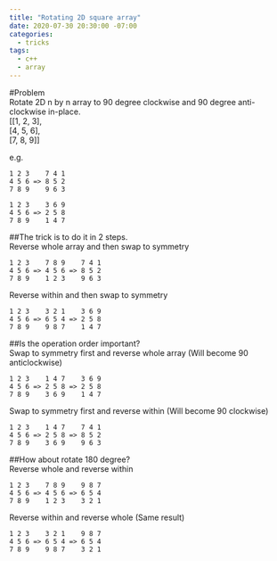 ```yaml
---
title: "Rotating 2D square array"
date: 2020-07-30 20:30:00 -07:00
categories:
  - tricks
tags:
  - c++
  - array
---
```

#Problem  
Rotate 2D n by n array to 90 degree clockwise and 90 degree anti-clockwise in-place.  
[[1, 2, 3],  
[4, 5, 6],  
[7, 8, 9]]   

e.g.  
```
1 2 3    7 4 1  
4 5 6 => 8 5 2  
7 8 9    9 6 3  
```
```
1 2 3    3 6 9  
4 5 6 => 2 5 8  
7 8 9    1 4 7  
```
##The trick is to do it in 2 steps.  
Reverse whole array and then swap to symmetry  
```
1 2 3    7 8 9    7 4 1
4 5 6 => 4 5 6 => 8 5 2
7 8 9    1 2 3    9 6 3  
```
Reverse within and then swap to symmetry  
```
1 2 3    3 2 1    3 6 9  
4 5 6 => 6 5 4 => 2 5 8  
7 8 9    9 8 7    1 4 7  
```
##Is the operation order important?  
Swap to symmetry first and reverse whole array  (Will become 90 anticlockwise)
```
1 2 3    1 4 7    3 6 9
4 5 6 => 2 5 8 => 2 5 8
7 8 9    3 6 9    1 4 7
```  
Swap to symmetry first and reverse within  (Will become 90 clockwise)
```
1 2 3    1 4 7    7 4 1
4 5 6 => 2 5 8 => 8 5 2
7 8 9    3 6 9    9 6 3
```
##How about rotate 180 degree?  
Reverse whole and reverse within
```
1 2 3    7 8 9    9 8 7
4 5 6 => 4 5 6 => 6 5 4
7 8 9    1 2 3    3 2 1
```
Reverse within and reverse whole (Same result)
```
1 2 3    3 2 1    9 8 7
4 5 6 => 6 5 4 => 6 5 4
7 8 9    9 8 7    3 2 1
```
